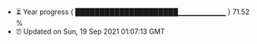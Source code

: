 - ⏳ Year progress { █████████████████████▁▁▁▁▁▁▁▁▁ } 71.52 %
- ⏰ Updated on Sun, 19 Sep 2021 01:07:13 GMT

